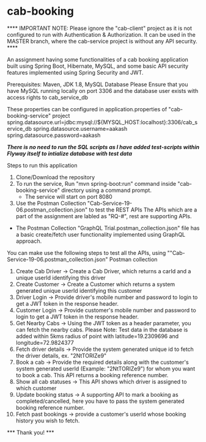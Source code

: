 # cab-booking

**** IMPORTANT NOTE: Please ignore the "cab-client" project as it is not configured to run with Authentication & Authorization. It can be used in the MASTER branch, where the cab-service project is without any API security. **** 


An assignment having some functionalities of a cab booking application built using Spring Boot, Hibernate, MySQL, and some basic API security features implemented using Spring Security and JWT. 


Prerequisites: Maven, JDK 1.8, MySQL Database
Please Ensure that you have MySQL running locally on port 3306 and the database user exists with access rights to cab_service_db

These properties can be configured in application.properties of "cab-booking-service" project
spring.datasource.url=jdbc:mysql://${MYSQL_HOST:localhost}:3306/cab_service_db
spring.datasource.username=aakash
spring.datasource.password=aakash

***There is no need to run the SQL scripts as I have added test-scripts within Flyway itself to intialize database with test data*** 

Steps to run this application

1. Clone/Download the repository
2. To run the service, Run "mvn spring-boot:run" command inside "cab-booking-service" directory using a command prompt.
   - The service will start on port 8080
3. Use the Postman Collection "Cab-Service-19-06.postman_collection.json" to test the REST APIs
   The APIs which are a part of the assignment are labled as "RQ-#", rest are supporting APIs. 

- The Postman Collection "GraphQL Trial.postman_collection.json" file has a basic create/fetch user functionality implemented using GraphQL approach. 

You can make use the following steps to test all the APIs, using ""Cab-Service-19-06.postman_collection.json" Postman collection

1. Create Cab Driver -> Create a Cab Driver, which returns a carId and a unique userId identifying this driver
2. Create Customer -> Create a Customer which returns a system generated unique userId identifying this customer
3. Driver Login -> Provide driver's mobile number and password to login to get a JWT token in the response header.
4. Customer Login -> Provide customer's mobile number and password to login to get a JWT token in the response header.
5. Get Nearby Cabs -> Using the JWT token as a header parameter, you can fetch the nearby cabs. 
   Please Note: Test data in the database is added within 5kms radius of point with latitude=19.2309696 and longitude=72.9824377
6. Fetch driver details -> Provide the system generated unique id to fetch the driver details, ex. "2NtTORIZe9"
7. Book a cab -> Provide the required details along with the customer's system generated userId (Example: "2NtTORIZe9") for whom you want to book a cab. This API returns a booking reference number.
8. Show all cab statuses -> This API shows which driver is assigned to which customer
9. Update booking status -> A supporting API to mark a booking as completed/cancelled, here you have to pass the system generated booking reference number. 
10. Fetch past bookings -> provide a customer's userId whose booking history you wish to fetch. 


*** Thank you! ***  

